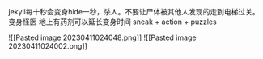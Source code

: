 jekyll每十秒会变身hide一秒，杀人。不要让尸体被其他人发现的走到电梯过关。变身怪医
地上有药剂可以延长变身时间
sneak + action + puzzles

![[Pasted image 20230411024048.png]]
![[Pasted image 20230411024002.png]]